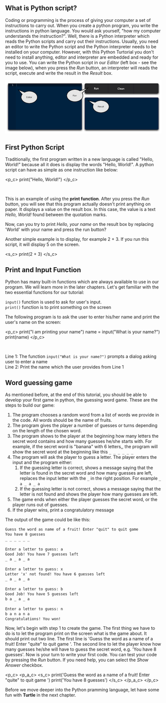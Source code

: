 [//]: # "Getting started"

## What is Python script?

Coding or programming is the process of giving your computer a set of instructions to carry out. When you create a python program, you write the instructions in python language. You would ask yourself, "how my computer understands the instruction?". Well, there is a Python interpreter which reads the Python scripts and carry out their instructions. Usually, you need an editor to write the Python script and the Python interpreter needs to be installed on your computer. However, with this Python Turtorial you don't need to install anything, editor and interpreter are embedded and ready for you to use. You can write the Python script in our *Editor* (left box - see the image below), when you press the *Run* button, an interpreter will reads the script, execute and write the result in the *Result* box.

<img src="/data/images/editor.png" alt="editor" style="zoom:100%;" />



## First Python Script

Traditionally, the first program written in a new language is called "Hello, World!" because all it does is display the words "Hello, World!". A python script can have as simple as one instruction like below:

<p_c>
print("Hello, World!")
</p_c>

<br>

This is an example of using the **print function**. After you press the *Run* button, you will see that this program actually doesn't print anything on paper. It displays a value on the result box. In this case, the value is a text  *Hello, World!* found between the quotation marks.

Now, can you try to print *Hello, your name* on the result box by replacing 'World' with your name and press the run button?

Another simple example is to display, for example 2 + 3. If you run this script, it will display 5 on the screen.

<s_c>
print(2 + 3)
</s_c>



## Print and Input Function

Python has many built-in functions which are always available to use in our program. We will learn more in the later chapters. Let's get familiar with the two essential functions for our tutorial:

`input()` function is used to ask for user's input.  
`print()` function is to print something on the screen

The following program is to ask the user to enter his/her name and print the user's name on the screen:

<p_c>
print("I am printing your name")
name = input("What is your name?")
print(name)
</p_c>

<br>

Line 1: The function `input("What is your name?")` prompts a dialog asking user to enter a name      
Line 2: Print the name which the user provides from Line 1   

## Word guessing game

As mentioned before, at the end of this tutorial, you should be able to develop your first game in python, the guessing word game. 
These are the steps to build our game:

1. The program chooses a random word from a list of words we provide in the code. All words should be the name of fruits.  
2.  The program gives the player a number of guesses or turns depending on the length of the chosen word. 
3. The program shows to the player at the beginning how many letters the secret word contains and how many guesses he/she starts with. For example, if the secret word is "banana" with 6 letters,, the program will show the secret word at the beginning like this `_ _ _ _ _ _`  
4. The program will ask the player to guess a letter. The player enters the input and the program either:
   1. If the guessing letter is correct, shows a message saying that the letter is found in the secret word and how many guesses are left, replaces the input letter with the `_` in the right position. For example `_ a _ a _ a`  
   2. If the guessing letter is not correct, shows a message saying that the letter is not found and shows the player how many guesses are left. 
5. The game ends when either the player guesses the secret word, or the player runs out of guesses.  
6.  If the player wins, print a congratulatory message  



The output of the game could be like this:

```
Guess the word as name of a fruit! Enter "quit" to quit game
You have 8 guesses
_ _ _ _ _ _

Enter a letter to guess: a
Good Job! You have 7 guesses left
_ a _ a _ a 

Enter a letter to guess: x
Letter 'x' not found! You have 6 guesses left
_ a _ a _ a 

Enter a letter to guess: b
Good Job! You have 5 guesses left
b a _ a _ a 

Enter a letter to guess: n
b a n a n a 
Congratulations! You won!
```


Now, let's begin with step 1 to create the game. The first thing we have to do is to let the program print on the screen what is the game about. It should print out two line. The first line is  'Guess the word as a name of a fruit! Enter "quite" to quit game '. The second line to let the player know how many guesses he/she will have to guess the secret word, e.g. 'You have 8 guesses'. Now is your turn to write your first code. You can test your code by pressing the *Run* button. If you need help, you can select the *Show Answer* checkbox.

<p_c>
<p_a_c>
<s_c>
print('Guess the word as a name of a fruit! Enter "quite" to quit game ')
print('You have 8 guesses')
</s_c>
</p_a_c>
</p_c>


Before we move deeper into the Python pramming language, let have some fun with **Turtle** in the next chapter.